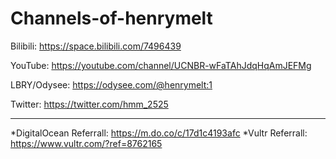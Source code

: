 # Channels-of-henrymelt

Bilibili: https://space.bilibili.com/7496439

YouTube: https://youtube.com/channel/UCNBR-wFaTAhJdqHqAmJEFMg

LBRY/Odysee: https://odysee.com/@henrymelt:1

Twitter: https://twitter.com/hmm_2525

-------------------------------------------------------
*DigitalOcean Referrall: https://m.do.co/c/17d1c4193afc
*Vultr Referrall: https://www.vultr.com/?ref=8762165
